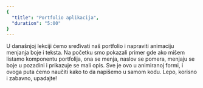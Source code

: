 ```yaml
---
{
  "title": "Portfolio aplikacija",
  "duration": "5:00"
}
---
```


U današnjoj lekciji ćemo sređivati naš portfolio i napraviti animaciju menjanja boje i teksta. Na početku smo pokazali primer gde ako mišem listamo komponentu portfolija, ona se menja, naslov se pomera, menjaju se boje u pozadini i prikazuje se mali opis. Sve je ovo u animiranoj formi, i ovoga puta ćemo naučiti kako to da napišemo u samom kodu. Lepo, korisno i zabavno, upadajte!


